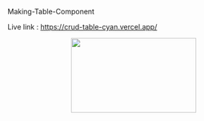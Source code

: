 Making-Table-Component

Live link : https://crud-table-cyan.vercel.app/

<div align="center">
  <img height="150" width="250" src="http://localhost:5173/src/assets/scrnli_1_13_2024_12-33-00%20AM.png"
</div>
